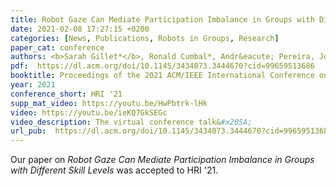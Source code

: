 ```yaml
---
title: Robot Gaze Can Mediate Participation Imbalance in Groups with Different Skill Levels
date: 2021-02-08 17:27:15 +0200
categories: [News, Publications, Robots in Groups, Research]
paper_cat: conference
authors: <b>Sarah Gillet*</b>, Ronald Cumbal*, Andr&eacute; Pereira, Jos&eacute; Lopes, Olov Engwall, Iolanda Leite
pdf:  https://dl.acm.org/doi/10.1145/3434073.3444670?cid=99659513686
booktitle: Proceedings of the 2021 ACM/IEEE International Conference on Human-Robot Interaction, 2021, New York, NY, USA
year: 2021
conference_short: HRI '21
supp_mat_video: https://youtu.be/HwPbtrk-lHk
video: https://youtu.be/ieKQ7GkSEGc
video_description: The virtual conference talk&#x205A;
url_pub:  https://dl.acm.org/doi/10.1145/3434073.3444670?cid=99659513686
---
```


Our paper on <i>Robot Gaze Can Mediate Participation Imbalance in Groups with Different Skill Levels</i> was accepted to HRI '21. 

